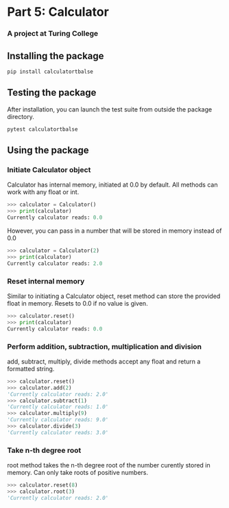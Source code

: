 # Part 5: Calculator

### A project at Turing College

## Installing the package

    pip install calculatortbalse
    
## Testing the package
After installation, you can launch the test suite from outside the package directory.

    pytest calculatortbalse

## Using the package
### Initiate Calculator object
Calculator has internal memory, initiated at 0.0 by default. All methods can work with any float or int.
```Python
>>> calculator = Calculator()
>>> print(calculator)
Currently calculator reads: 0.0
```
However, you can pass in a number that will be stored in memory instead of 0.0
```Python
>>> calculator = Calculator(2)
>>> print(calculator)
Currently calculator reads: 2.0
```
### Reset internal memory
Similar to initiating a Calculator object, reset method can store the provided float in memory. Resets to 0.0 if no value is given.
```Python
>>> calculator.reset()
>>> print(calculator)
Currently calculator reads: 0.0
```
### Perform addition, subtraction, multiplication and division
add, subtract, multiply, divide methods accept any float and return a formatted string.
```Python
>>> calculator.reset()
>>> calculator.add(2)
'Currently calculator reads: 2.0'
>>> calculator.subtract(1)
'Currently calculator reads: 1.0'
>>> calculator.multiply(9)
'Currently calculator reads: 9.0'
>>> calculator.divide(3)
'Currently calculator reads: 3.0'
```
### Take n-th degree root
root method takes the n-th degree root of the number curently stored in memory. Can only take roots of positive numbers.
```Python
>>> calculator.reset(8)
>>> calculator.root(3)
'Currently calculator reads: 2.0'
```
